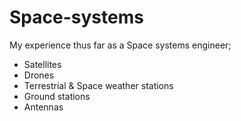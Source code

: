 # Space-systems
My experience  thus far as a Space systems engineer;
- Satellites
- Drones
- Terrestrial & Space weather stations
- Ground stations
- Antennas
